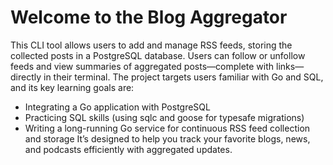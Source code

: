 # Welcome to the Blog Aggregator

This CLI tool allows users to add and manage RSS feeds, storing the collected posts in a PostgreSQL database. Users can follow or unfollow feeds and view summaries of aggregated posts—complete with links—directly in their terminal. The project targets users familiar with Go and SQL, and its key learning goals are:
- Integrating a Go application with PostgreSQL
- Practicing SQL skills (using sqlc and goose for typesafe migrations)
- Writing a long-running Go service for continuous RSS feed collection and storage
It’s designed to help you track your favorite blogs, news, and podcasts efficiently with aggregated updates.